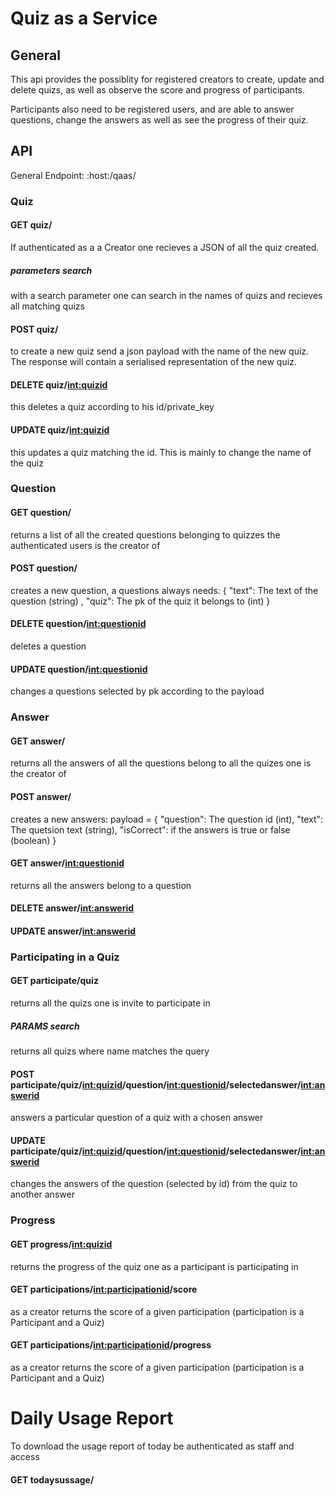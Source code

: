 # Quiz as a Service 

## General

This api provides the possiblity for registered creators 
to create, update and delete quizs, as well as observe the 
score and progress of participants.

Participants also need to be registered users, and are able to answer
questions, change the answers as well as see the progress of their quiz.



## API

General Endpoint: :host:/qaas/

### Quiz

#### GET quiz/

If authenticated as a a Creator one recieves a JSON of all the quiz created.

##### parameters search
with a search parameter one can search in the names of quizs and recieves all matching quizs

#### POST quiz/

to create a new quiz send a json payload with the name of the new quiz. The response
will contain a serialised representation of the new quiz.

#### DELETE quiz/<int:quizid>

this deletes a quiz according to his id/private_key

#### UPDATE quiz/<int:quizid>

this updates a quiz matching the id. This is mainly to change the name of the quiz

### Question

#### GET question/

returns a list of all the created questions belonging to quizzes the
authenticated users is the creator of

#### POST question/

creates a new question, a questions always needs:
{ "text": The text of the question (string) ,
  "quiz": The pk of the quiz it belongs to (int) }

#### DELETE question/<int:questionid>
deletes a question

#### UPDATE question/<int:questionid>
changes a questions selected by pk according to the payload

### Answer

#### GET answer/
returns all the answers of all the questions belong to all the quizes one is the creator of

#### POST answer/

creates a new answers: 
payload = {
    "question": The question id (int),
    "text": The quetsion text (string),
    "isCorrect": if the answers is true or false (boolean)
}
#### GET answer/<int:questionid>

returns all the answers belong to a question

#### DELETE answer/<int:answerid>

#### UPDATE answer/<int:answerid>

### Participating in a Quiz

#### GET participate/quiz

returns all the quizs one is invite to participate in

##### PARAMS search
returns all quizs where name matches the query


#### POST participate/quiz/<int:quizid>/question/<int:questionid>/selectedanswer/<int:answerid>

answers a particular question of a quiz with a chosen answer

#### UPDATE participate/quiz/<int:quizid>/question/<int:questionid>/selectedanswer/<int:answerid>

changes the answers of the question (selected by id) from the quiz to another answer


### Progress

#### GET progress/<int:quizid>

returns the progress of the quiz one as a participant is participating in

#### GET participations/<int:participationid>/score

as a creator returns the score of a given participation (participation is a Participant and a Quiz)

#### GET participations/<int:participationid>/progress

as a creator returns the score of a given participation (participation is a Participant and a Quiz)


# Daily Usage Report

To download the usage report of today be authenticated as staff and 
access 
#### GET todaysussage/
